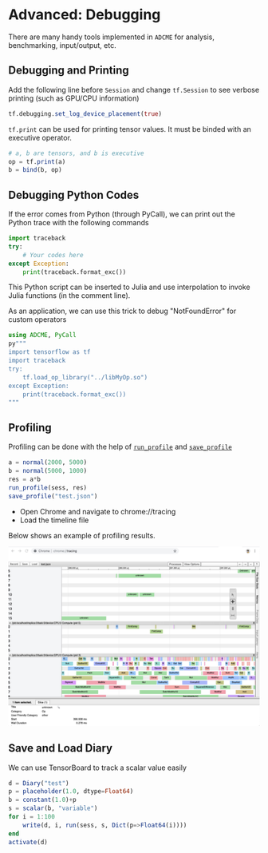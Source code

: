 # Advanced: Debugging

There are many handy tools implemented in `ADCME` for analysis, benchmarking, input/output, etc. 

## Debugging and Printing

Add the following line before `Session` and change `tf.Session` to see verbose printing (such as GPU/CPU information)
```julia
tf.debugging.set_log_device_placement(true)
```

`tf.print` can be used for printing tensor values. It must be binded with an executive operator.
```julia
# a, b are tensors, and b is executive
op = tf.print(a)
b = bind(b, op)
```

## Debugging Python Codes

If the error comes from Python (through PyCall), we can print out the Python trace with the following commands

```python
import traceback
try:
    # Your codes here 
except Exception:
    print(traceback.format_exc())
```

This Python script can be inserted to Julia and use interpolation to invoke Julia functions (in the comment line).

As an application, we can use this trick to debug "NotFoundError" for custom operators
```julia
using ADCME, PyCall
py"""
import tensorflow as tf
import traceback
try:
    tf.load_op_library("../libMyOp.so")
except Exception:
    print(traceback.format_exc())
"""
```

## Profiling

Profiling can be done with the help of [`run_profile`](@ref) and [`save_profile`](@ref)
```julia
a = normal(2000, 5000)
b = normal(5000, 1000)
res = a*b 
run_profile(sess, res)
save_profile("test.json")
```
- Open Chrome and navigate to chrome://tracing
- Load the timeline file

Below shows an example of profiling results.

![](https://github.com/ADCMEMarket/ADCMEImages/blob/master/ADCME/profile.png?raw=true)


## Save and Load Diary

We can use TensorBoard to track a scalar value easily
```julia
d = Diary("test")
p = placeholder(1.0, dtype=Float64)
b = constant(1.0)+p
s = scalar(b, "variable")
for i = 1:100
    write(d, i, run(sess, s, Dict(p=>Float64(i))))
end
activate(d)
```

